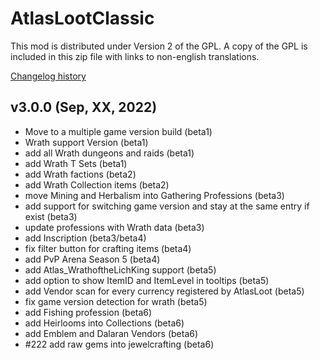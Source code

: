 # AtlasLootClassic

This mod is distributed under Version 2 of the GPL.  A copy of the GPL is included in this zip file with links to non-english translations.

[Changelog history](https://github.com/Hoizame/AtlasLootClassic/blob/master/AtlasLootClassic/Documentation/Release_Notes.md)

## v3.0.0 (Sep, XX, 2022)

- Move to a multiple game version build (beta1)
- Wrath support Version (beta1)
- add all Wrath dungeons and raids (beta1)
- add Wrath T Sets (beta1)
- add Wrath factions (beta2)
- add Wrath Collection items (beta2)
- move Mining and Herbalism into Gathering Professions (beta3)
- add support for switching game version and stay at the same entry if exist (beta3)
- update professions with Wrath data (beta3)
- add Inscription (beta3/beta4)
- fix filter button for crafting items (beta4)
- add PvP Arena Season 5 (beta4)
- add Atlas_WrathoftheLichKing support (beta5)
- add option to show ItemID and ItemLevel in tooltips (beta5)
- add Vendor scan for every currency registered by AtlasLoot (beta5)
- fix game version detection for wrath (beta5)
- add Fishing profession (beta6)
- add Heirlooms into Collections (beta6)
- add Emblem and Dalaran Vendors (beta6)
- #222 add raw gems into jewelcrafting (beta6)
